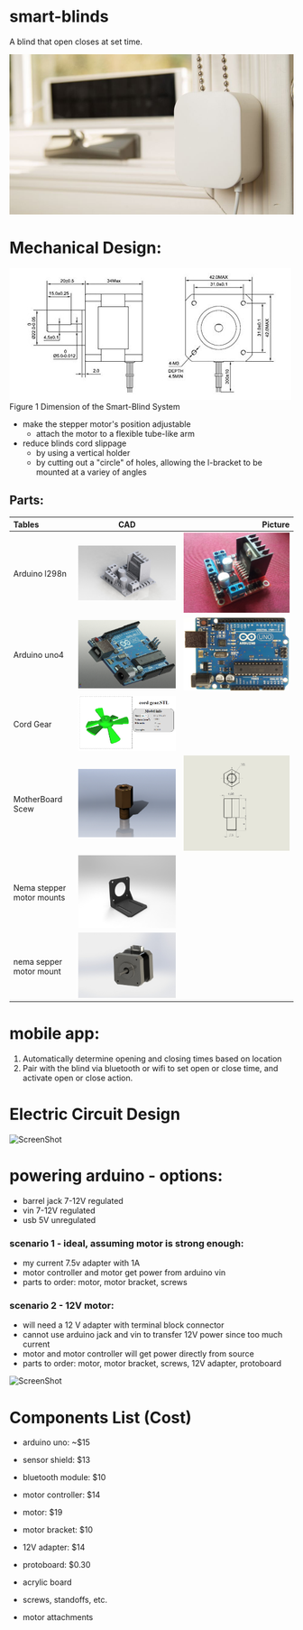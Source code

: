 # smart-blinds
A blind that open closes at set time. 

![](docs/intro.jpg)

# Mechanical Design:
![](docs/stepperdims.jpg)
Figure 1 Dimension of the Smart-Blind System

- make the stepper motor's position adjustable
  - attach the motor to a flexible tube-like arm
- reduce blinds cord slippage
  - by using a vertical holder
  - by cutting out a "circle" of holes, allowing the l-bracket to be mounted at a variey of angles
  

## Parts: 
| Tables        | CAD           | Picture  |
|:------------- |:-------------:| -----:|
| Arduino l298n | ![](cad/parts/arduino-l298n-1.snapshot.1/FOTO.JPG)     | ![](cad/parts/arduino-l298n-1.snapshot.1/l298n.png) |
| Arduino uno4     | ![](cad/parts/arduino-uno-4.snapshot.3/ArduinoRender%202.png)     |   ![](cad/parts/arduino-uno-4.snapshot.3/ArduinoUnoR3Front.jpg)     |
| Cord Gear | ![](cad/parts/cord%20gear/imgcord.png)     |    |
| MotherBoard Scew | ![](cad/parts/motherboard-stand-standoff-screw-1.snapshot.1/m_standoff.PNG)     |  ![](cad/parts/motherboard-stand-standoff-screw-1.snapshot.1/m_standoff_size.PNG)   |
| Nema stepper motor mounts| ![](cad/parts/nema-17-nema-23-stepper-motor-mounts-1.snapshot.4/NEMA23MotorMount.PNG) |  |
|nema sepper motor mount| ![](cad/parts/nema-17-stepper-motor-13.snapshot.1/Nema%2017%20motor.JPG)||


# mobile app:
1. Automatically determine opening and closing times based on location
2. Pair with the blind via bluetooth or wifi to set open or close time, and activate open or close action.

# Electric Circuit Design
![ScreenShot](https://raw.github.com/Kamagawa/smart-blinds/master/docs/scans/electrical.jpg)

# powering arduino - options:
- barrel jack 7-12V regulated
- vin 7-12V regulated
- usb 5V unregulated

### scenario 1 - ideal, assuming motor is strong enough:
- my current 7.5v adapter with 1A
- motor controller and motor get power from arduino vin
- parts to order: motor, motor bracket, screws

### scenario 2 - 12V motor:
- will need a 12 V adapter with terminal block connector
- cannot use arduino jack and vin to transfer 12V power since too much current
- motor and motor controller will get power directly from source
- parts to order: motor, motor bracket, screws, 12V adapter, protoboard

![ScreenShot](https://raw.github.com/Kamagawa/smart-blinds/master/docs/scans/overlapping-wires.jpg)




# Components List (Cost)
- arduino uno: ~$15
- sensor shield: $13
- bluetooth module: $10
- motor controller: $14
- motor: $19
- motor bracket: $10
- 12V adapter: $14
- protoboard: $0.30

- acrylic board
- screws, standoffs, etc.
- motor attachments
